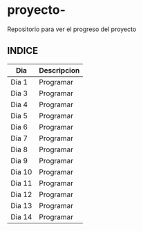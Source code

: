 # proyecto-
Repositorio para ver el progreso del proyecto 
## INDICE
|Dia|Descripcion|
|--|--|
|Dia 1|Programar|
|Dia 3|Programar|
|Dia 4|Programar|
|Dia 5|Programar|
|Dia 6|Programar|
|Dia 7|Programar|
|Dia 8|Programar|
|Dia 9|Programar|
|Dia 10|Programar|
|Dia 11|Programar|
|Dia 12|Programar|
|Dia 13|Programar|
|Dia 14|Programar|